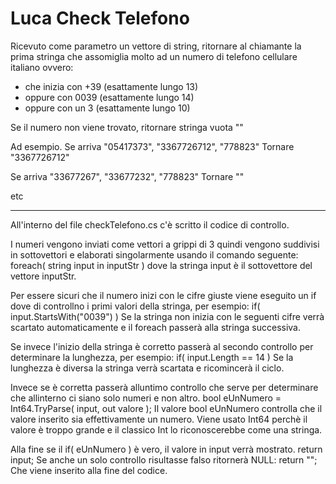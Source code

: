 # Luca Check Telefono

Ricevuto come parametro un vettore di string, ritornare al chiamante la prima stringa che assomiglia molto ad un numero di telefono cellulare italiano ovvero:
- che inizia con +39 (esattamente lungo  13)
- oppure con 0039 (esattamente lungo 14)
- oppure con un 3 (esattamente lungo 10)

Se il numero non viene trovato, ritornare stringa vuota ""

Ad esempio.
Se arriva "05417373", "3367726712",  "778823"
Tornare "3367726712"

Se arriva "33677267", "33677232",  "778823"
Tornare ""

etc

-------------------------------------------------------------------------------------------------------------------------------

All'interno del file checkTelefono.cs c'è scritto il codice di controllo.

I numeri vengono inviati come vettori a grippi di 3 quindi vengono suddivisi in sottovettori e elaborati singolarmente usando il comando seguente:
foreach( string input in inputStr )
dove la stringa input è il sottovettore del vettore inputStr.

Per essere sicuri che il numero inizi con le cifre giuste viene eseguito un if dove di controllno i primi valori della stringa, per esempio:
if( input.StartsWith("0039") )
Se la stringa non inizia con le seguenti cifre verrà scartato automaticamente e il foreach passerà alla stringa successiva.

Se invece l'inizio della stringa è corretto passerà al secondo controllo per determinare la lunghezza, per esempio:
if( input.Length == 14 )
Se la lunghezza è diversa la stringa verrà scartata e ricomincerà il ciclo.

Invece se è corretta passerà alluntimo controllo che serve per determinare che allinterno ci siano solo numeri e non altro.
bool eUnNumero = Int64.TryParse( input, out valore );
Il valore bool eUnNumero controlla che il valore inserito sia effettivamente un numero.
Viene usato Int64 perchè il valore è troppo grande e il classico Int lo riconoscerebbe come una stringa.

Alla fine se il  if( eUnNumero ) è vero, il valore in input verrà mostrato. return input;
Se anche un solo controllo risultasse falso ritornerà NULL: return ""; Che viene inserito alla fine del codice.
